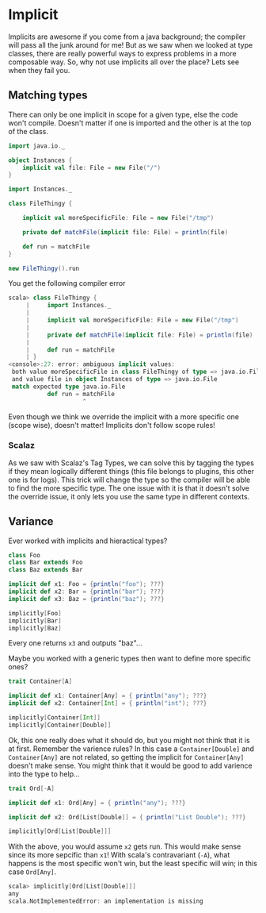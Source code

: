 # Implicit

Implicits are awesome if you come from a java background; the compiler will pass all the junk around for me!  But as we saw when we looked at type classes, there are really powerful ways to express problems in a more composable way.  So, why not use implicits all over the place?  Lets see when they fail you.

## Matching types

There can only be one implicit in scope for a given type, else the code won't compile.  Doesn't matter if one is imported and the other is at the top of the class.

```scala
import java.io._

object Instances {
    implicit val file: File = new File("/")
}

import Instances._

class FileThingy {

    implicit val moreSpecificFile: File = new File("/tmp")

    private def matchFile(implicit file: File) = println(file)

    def run = matchFile
}

new FileThingy().run
```

You get the following compiler error

```scala
scala> class FileThingy {
     |     import Instances._
     |
     |     implicit val moreSpecificFile: File = new File("/tmp")
     |
     |     private def matchFile(implicit file: File) = println(file)
     |
     |     def run = matchFile
     | }
<console>:27: error: ambiguous implicit values:
 both value moreSpecificFile in class FileThingy of type => java.io.File
 and value file in object Instances of type => java.io.File
 match expected type java.io.File
           def run = matchFile
                     ^
```

Even though we think we override the implicit with a more specific one (scope wise), doesn't matter!  Implicits don't follow scope rules!

### Scalaz

As we saw with Scalaz's Tag Types, we can solve this by tagging the types if they mean logically different things (this file belongs to plugins, this other one is for logs).  This trick will change the type so the compiler will be able to find the more specific type.  The one issue with it is that it doesn't solve the override issue, it only lets you use the same type in different contexts.

## Variance

Ever worked with implicits and hieractical types?

```scala
class Foo
class Bar extends Foo
class Baz extends Bar

implicit def x1: Foo = {println("foo"); ???}
implicit def x2: Bar = {println("bar"); ???}
implicit def x3: Baz = {println("baz"); ???}

implicitly[Foo]
implicitly[Bar]
implicitly[Baz]
```

Every one returns `x3` and outputs "baz"...

Maybe you worked with a generic types then want to define more specific ones?

```scala
trait Container[A]

implicit def x1: Container[Any] = { println("any"); ???}
implicit def x2: Container[Int] = { println("int"); ???}

implicitly[Container[Int]]
implicitly[Container[Double]]
```

Ok, this one really does what it should do, but you might not think that it is at first.  Remember the varience rules?  In this case a `Container[Double]` and `Container[Any]` are not related, so getting the implicit for `Container[Any]` doesn't make sense.  You might think that it would be good to add varience into the type to help...

```scala
trait Ord[-A]

implicit def x1: Ord[Any] = { println("any"); ???}

implicit def x2: Ord[List[Double]] = { println("List Double"); ???}

implicitly[Ord[List[Double]]]
```

With the above, you would assume `x2` gets run.  This would make sense since its more sepcific than `x1`!  With scala's contravariant (`-A`), what happens is the most specific won't win, but the least specific will win; in this case `Ord[Any]`.

```scala
scala> implicitly[Ord[List[Double]]]
any
scala.NotImplementedError: an implementation is missing
```
